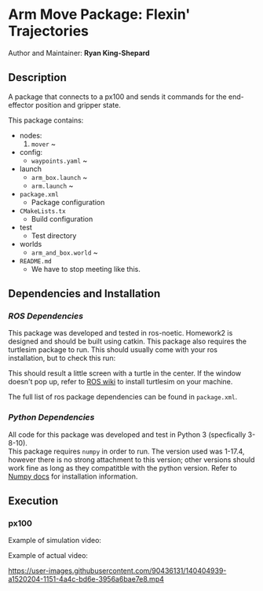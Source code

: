 # Arm Move Package: Flexin' Trajectories

Author and Maintainer: **Ryan King-Shepard**

## **Description**
A package that connects to a px100 and sends it commands for the 
end-effector position and gripper state.

This package contains:

- nodes:
    1. `mover` ~ 
- config:
    * `waypoints.yaml` ~ 
- launch 
    * `arm_box.launch` ~ 
    * `arm.launch` ~ 
- `package.xml`
    * Package configuration
- `CMakeLists.tx`
    * Build configuration
- test
    * Test directory
- worlds
    * `arm_and_box.world` ~ 
- `README.md`
    * We have to stop meeting like this. 


## **Dependencies and Installation**

### *ROS Dependencies*
This package was developed and tested in ros-noetic. Homework2 is designed and should be built using catkin. This package also requires the turtlesim package to run. This should usually come with your ros installation, but to check this run: 

This should result a little screen with a turtle in the center. If the window doesn't pop up, refer to [ROS wiki](http://wiki.ros.org) to install turtlesim on your machine.

The full list of ros package dependencies can be found in `package.xml`.

### *Python Dependencies*
All code for this package was developed and test in Python 3 (specfically 3-8-10).  
This package requires `numpy` in order to run. The version used was 1-17.4, however there is no 
strong attachment to this version; other versions should work fine as long as they compatitble with
the python version. Refer to [Numpy docs](https://numpy.org/install/) for installation information. 

## **Execution**

### px100


Example of simulation video:


Example of actual video:

https://user-images.githubusercontent.com/90436131/140404939-a1520204-1151-4a4c-bd6e-3956a6bae7e8.mp4




